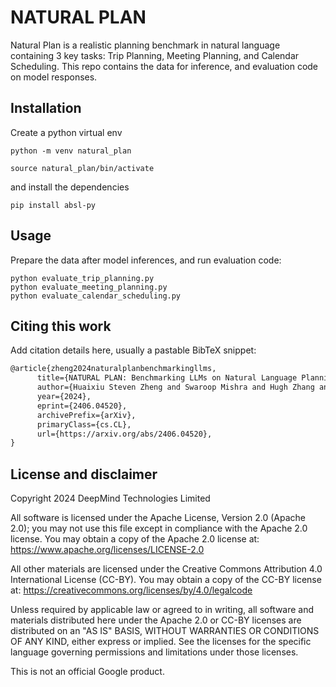 # NATURAL PLAN

Natural Plan is a realistic planning benchmark in natural language containing 3 key tasks: Trip Planning, Meeting Planning, and Calendar Scheduling. This repo contains the data for inference, and evaluation code on model responses.

## Installation
Create a python virtual env

```
python -m venv natural_plan

source natural_plan/bin/activate
```

and install the dependencies

```
pip install absl-py
```

## Usage

Prepare the data after model inferences, and run evaluation code:

```
python evaluate_trip_planning.py
python evaluate_meeting_planning.py
python evaluate_calendar_scheduling.py
```

## Citing this work

Add citation details here, usually a pastable BibTeX snippet:

```latex
@article{zheng2024naturalplanbenchmarkingllms,
      title={NATURAL PLAN: Benchmarking LLMs on Natural Language Planning},
      author={Huaixiu Steven Zheng and Swaroop Mishra and Hugh Zhang and Xinyun Chen and Minmin Chen and Azade Nova and Le Hou and Heng-Tze Cheng and Quoc V. Le and Ed H. Chi and Denny Zhou},
      year={2024},
      eprint={2406.04520},
      archivePrefix={arXiv},
      primaryClass={cs.CL},
      url={https://arxiv.org/abs/2406.04520},
}
```

## License and disclaimer

Copyright 2024 DeepMind Technologies Limited

All software is licensed under the Apache License, Version 2.0 (Apache 2.0);
you may not use this file except in compliance with the Apache 2.0 license.
You may obtain a copy of the Apache 2.0 license at:
https://www.apache.org/licenses/LICENSE-2.0

All other materials are licensed under the Creative Commons Attribution 4.0
International License (CC-BY). You may obtain a copy of the CC-BY license at:
https://creativecommons.org/licenses/by/4.0/legalcode

Unless required by applicable law or agreed to in writing, all software and
materials distributed here under the Apache 2.0 or CC-BY licenses are
distributed on an "AS IS" BASIS, WITHOUT WARRANTIES OR CONDITIONS OF ANY KIND,
either express or implied. See the licenses for the specific language governing
permissions and limitations under those licenses.

This is not an official Google product.
